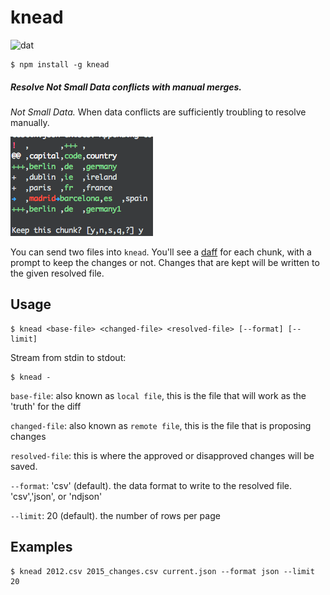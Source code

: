 # knead

![dat](http://img.shields.io/badge/Development%20sponsored%20by-dat-green.svg?style=flat)

```
$ npm install -g knead
```

##### Resolve Not Small Data conflicts with manual merges.

*Not Small Data.*  When data conflicts are sufficiently troubling to resolve manually.

![diff](/images/diff.png)

You can send two files into `knead`. You'll see a [daff](https://github.com/paulfitz/daff) for each chunk, with a prompt to keep the changes or not. Changes that are kept will be written to the given resolved file.

## Usage

```
$ knead <base-file> <changed-file> <resolved-file> [--format] [--limit]
```

Stream from stdin to stdout:
```
$ knead -
```

`base-file`: also known as `local file`, this is the file that will work as the 'truth' for the diff

`changed-file`: also known as `remote file`, this is the file that is proposing changes

`resolved-file`: this is where the approved or disapproved changes will be saved.

`--format`: 'csv' (default). the data format to write to the resolved file. 'csv','json', or 'ndjson'

`--limit`: 20 (default). the number of rows per page

## Examples

```
$ knead 2012.csv 2015_changes.csv current.json --format json --limit 20
```
